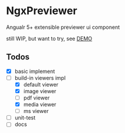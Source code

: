 # NgxPreviewer

Angualr 5+ extensible previewer ui component

still WIP, but want to try, see [DEMO](http://littlelyon.com/ngx-previewer/)

## Todos
* [x] basic implement
* [ ] build-in viewers impl
  * [x] default viewer
  * [x] image viewer
  * [ ] pdf viewer
  * [x] media viewer
  * [ ] ms viewer
* [ ] unit-test
* [ ] docs
